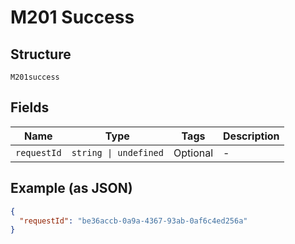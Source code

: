 
# M201 Success

## Structure

`M201success`

## Fields

| Name | Type | Tags | Description |
|  --- | --- | --- | --- |
| `requestId` | `string \| undefined` | Optional | - |

## Example (as JSON)

```json
{
  "requestId": "be36accb-0a9a-4367-93ab-0af6c4ed256a"
}
```

